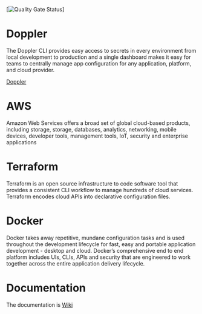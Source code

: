 [![Quality Gate Status](http://177.75.71.109/api/project_badges/measure?project=python-network&metric=alert_status)]
# Doppler

The Doppler CLI provides easy access to secrets in every environment from local development to production and a single dashboard makes it easy for teams to centrally manage app configuration for any application, platform, and cloud provider.

[Doppler](https://docs.doppler.com/docs)

# AWS

Amazon Web Services offers a broad set of global cloud-based products, including storage, storage, databases, analytics, networking, mobile devices, developer tools, management tools, IoT, security and enterprise applications

# Terraform

Terraform is an open source infrastructure to code software tool that provides a consistent CLI workflow to manage hundreds of cloud services. Terraform encodes cloud APIs into declarative configuration files.

# Docker

Docker takes away repetitive, mundane configuration tasks and is used throughout the development lifecycle for fast, easy and portable application development - desktop and cloud. Docker’s comprehensive end to end platform includes UIs, CLIs, APIs and security that are engineered to work together across the entire application delivery lifecycle.

# Documentation

The documentation is [Wiki](https://github.com/Guerlielton/Python-Network/wiki)
